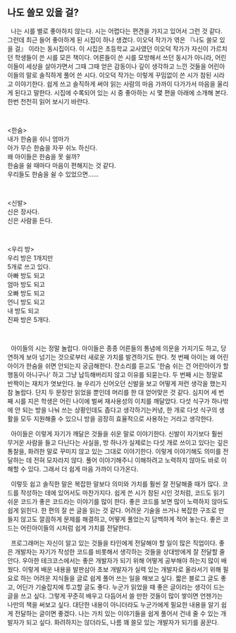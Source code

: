 ## 나도 쓸모 있을 걸?

&nbsp;&nbsp;나는 시를 별로 좋아하지 않는다. 시는 어렵다는 편견을 가지고 있어서 그런 것 같다. 그런데 최근 들어 좋아하게 된 시집이 하나 생겼다. 이오덕 작가가 엮은 『나도 쓸모 있을 걸』 이라는 동시집이다. 이 시집은 초등학교 교사였던 이오덕 작가가 자신이 가르치던 학생들이 쓴 시를 모은 책이다. 어른들이 쓴 시를 모방해서 쓰던 동시가 아니라, 어린이들이 세상을 살아가면서 그때 그때 얻은 감동이나 깊이 생각하고 느낀 것들을 어린아이들의 말로 솔직하게 풀어 쓴 시다. 이오덕 작가는 이렇게 꾸밈없이 쓴 시가 참된 시라고 이야기한다. 쉽게 쓰고 솔직하게 써야 읽는 사람의 마음 가까이 다가가서 마음을 울리게 된다고 말한다. 시집에 수록되어 있는 시 중 좋아하는 시 몇 편을 아래에 소개해 본다. 한번 천천히 읽어 보시기 바란다.

<br>

<한숨>
<br>
내가 한숨을 쉬니 엄마가
<br>
아가 무슨 한숨을 자꾸 쉬노 하신다.
<br>
왜 아이들은 한숨을 못 쉴까?
<br>
한숨을 쉴 때마다 마음이 편해지는 것 같다.
<br>
우리들도 한숨을 쉴 수 있었으면......

<br>

<신발>
<br>
신은 장사다.
<br>
신은 사람을 든다.

<br>

<우리 방>
<br>
우리 방은 1개지만
<br>
5개로 쓰고 있다.
<br>
아빠 방도 되고
<br>
엄마 방도 되고
<br>
오빠 방도 되고
<br>
언니 방도 되고
<br>
내 방도 되고
<br>
진짜 방은 5개다.

<br>

&nbsp;&nbsp;아이들의 시는 정말 놀랍다. 아이들은 종종 어른들의 통념에 의문을 가지기도 하고, 당연하게 보아 넘기는 것으로부터 새로운 가치를 발견하기도 한다. 첫 번째 아이는 왜 어린아이가 한숨을 쉬면 안되는지 궁금해한다. 잔소리를 듣고도 '한숨 쉬는 건 어린아이가 할 행동이 아니구나' 하고 그냥 납득해버리지 않고 이유를 되묻는다. 두 번째 시는 정말로 반짝이는 재치가 엿보인다. 늘 우리가 신어오던 신발을 보고 어떻게 저런 생각을 했는지 참 놀랍다. 단지 두 문장만 읽었을 뿐인데 머리를 한 대 얻어맞은 것 같다. 심지어 세 번째 시를 지은 학생은 어린 나이에 벌써 재사용성의 이치를 깨달았다. 다섯 식구가 하나밖에 안 되는 방을 나눠 쓰는 상황인데도 좁다고 생각하기는커녕, 한 개로 다섯 식구의 생활을 모두 지원해줄 수 있으니 방을 굉장히 효율적으로 사용하는 거라고 생각한다.

&nbsp;&nbsp;아이들은 이렇게 자기가 깨달은 것들을 쉬운 말로 이야기한다. 신발이 자기보다 훨씬 무거운 사람을 들고 다닌다는 사실을, 방 하나가 실제로는 다섯 개로 쓰이고 있다는 깊은 통찰을, 화려한 말로 꾸미지 않고 있는 그대로 이야기한다. 이렇게 이야기해도 의미를 전달하는 데 전혀 모자라지 않다. 풀어 이야기해주니 이해하려고 노력하지 않아도 바로 이해할 수 있다. 그래서 더 쉽게 마음 가까이 다가온다.

&nbsp;&nbsp;이렇듯 쉽고 솔직한 말은 복잡한 말보다 의미와 가치를 훨씬 잘 전달해줄 때가 많다. 코드를 작성하는 데에 있어서도 마찬가지다. 쉽게 쓴 시가 참된 시인 것처럼, 코드도 읽기 쉬운 코드가 좋은 코드라는 이야기를 많이 한다. 좋은 코드를 보면 많이 노력하지 않아도 쉽게 읽힌다. 한 편의 잘 쓴 글을 읽는 것 같다. 어려운 기술을 쓰거나 복잡한 구조로 만들지 않고도 깔끔하게 문제를 해결하고, 어떻게 풀었는지 담백하게 적어 놓는다. 좋은 코드는 어린아이들의 시처럼 쉽게 가치를 전달한다.

&nbsp;&nbsp;프로그래머는 자신이 알고 있는 것들을 타인에게 전달해야 할 일이 많은 직업이다. 좋은 개발자는 자기가 작성한 코드를 비롯해서 생각하는 것들을 상대방에게 잘 전달할 줄 안다. 우아한 테크코스에서는 좋은 개발자가 되기 위해 어떻게 공부해야 하는지 많이 배웠다. 이렇게 배운 내용을 발판삼아 초보 개발자가 실력 있는 개발자로 올라서기 위해 필요로 하는 어려운 지식들을 글로 쉽게 풀어 쓰는 일을 해보고 싶다. 짧은 블로그 글도 좋고, 어딘가 기술잡지에 투고할 글도 좋다. 누군가 읽었을 때 좋은 글이라는 생각이 드는 글을 쓰고 싶다. 그렇게 꾸준히 배우고 다듬어서 쓸 만한 것들이 많이 쌓이면 언젠가는 나만의 책을 써보고 싶다. 대단한 내용이 아니더라도 누군가에게 필요한 내용을 알기 쉽게 전달하는 글이면 좋겠다. 나는 가치 있는 이야기들을 쉽게 풀어서 건네 줄 수 있는 개발자가 되고 싶다. 화려하지는 않더라도, 나름 꽤 쓸모 있는 개발자가 되기를 꿈꾼다.
